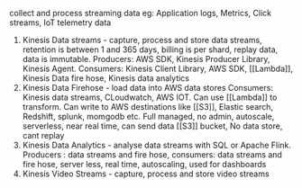 collect and process streaming data
eg: Application logs, Metrics, Click streams, IoT telemetry data

1. Kinesis Data streams - capture, process and store data streams, retention is between 1 and 365 days, billing is per shard, replay data, data is immutable. Producers: AWS SDK, Kinesis Producer Library, Kinesis Agent. Consumers: Kinesis Client Library, AWS SDK, [[Lambda]], Kinesis Data fire hose, Kinesis data analytics
2. Kinesis Data Firehose - load data into AWS data stores Consumers: Kinesis data streams, CLoudwatch, AWS IOT. Can use [[Lambda]] to transform. Can write to AWS destinations like [[S3]], Elastic search, Redshift, splunk, momgodb etc. Full managed, no admin, autoscale, serverless, near real time, can send data [[S3]] bucket, No data store, cant replay
4. Kinesis Data Analytics - analyse data streams with SQL or Apache Flink. Producers : data streams and fire hose, consumers: data streams and fire hose, server less, real time, autoscaling, used for dashboards
5. Kinesis Video Streams -  capture, process and store video streams